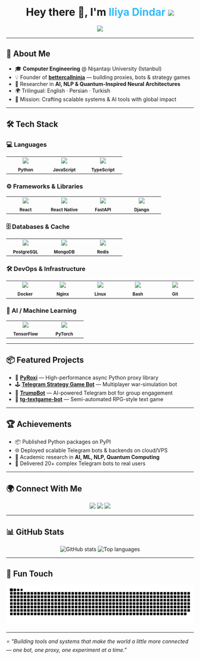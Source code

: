 <h1 align="center">
  Hey there 👋, I'm <span style="color:#36BCF7">Iliya Dindar</span>
  <img src="https://media.giphy.com/media/hvRJCLFzcasrR4ia7z/giphy.gif" width="35"/>
</h1>

<p align="center">
  <a href="https://github.com/bettercallninja">
    <img src="https://readme-typing-svg.herokuapp.com?color=36BCF7&center=true&vCenter=true&lines=Founder+%40bettercallninja;Python+%7C+AI+%7C+Telegram+Bots;Networking+%7C+Game+Backends;Always+Building+Something+Cool+🚀" />
  </a>
</p>

---

## 🥷 About Me
- 🎓 **Computer Engineering** @ Nişantaşı University (Istanbul)  
- 💡 Founder of **[bettercallninja](https://github.com/bettercallninja)** — building proxies, bots & strategy games  
- 🧠 Researcher in **AI, NLP & Quantum-Inspired Neural Architectures**  
- 🌍 Trilingual: English · Persian · Turkish  
- 🎯 Mission: Crafting scalable systems & AI tools with global impact  

---

## 🛠 Tech Stack

### 💻 Languages
<table align="center">
  <tr>
    <td align="center" width="90">
      <img src="https://skillicons.dev/icons?i=python&theme=dark" width="55"/><br/>
      <sub><b>Python</b></sub>
    </td>
    <td align="center" width="90">
      <img src="https://skillicons.dev/icons?i=js&theme=dark" width="55"/><br/>
      <sub><b>JavaScript</b></sub>
    </td>
    <td align="center" width="90">
      <img src="https://skillicons.dev/icons?i=ts&theme=dark" width="55"/><br/>
      <sub><b>TypeScript</b></sub>
    </td>
  </tr>
</table>

### ⚙️ Frameworks & Libraries
<table align="center">
  <tr>
    <td align="center" width="90">
      <img src="https://skillicons.dev/icons?i=react&theme=dark" width="55"/><br/>
      <sub><b>React</b></sub>
    </td>
    <td align="center" width="90">
      <img src="https://skillicons.dev/icons?i=react&theme=dark" width="55"/><br/>
      <sub><b>React Native</b></sub>
    </td>
    <td align="center" width="90">
      <img src="https://skillicons.dev/icons?i=fastapi&theme=dark" width="55"/><br/>
      <sub><b>FastAPI</b></sub>
    </td>
    <td align="center" width="90">
      <img src="https://skillicons.dev/icons?i=django&theme=dark" width="55"/><br/>
      <sub><b>Django</b></sub>
    </td>
  </tr>
</table>

### 🗄️ Databases & Cache
<table align="center">
  <tr>
    <td align="center" width="90">
      <img src="https://skillicons.dev/icons?i=postgres&theme=dark" width="55"/><br/>
      <sub><b>PostgreSQL</b></sub>
    </td>
    <td align="center" width="90">
      <img src="https://skillicons.dev/icons?i=mongodb&theme=dark" width="55"/><br/>
      <sub><b>MongoDB</b></sub>
    </td>
    <td align="center" width="90">
      <img src="https://skillicons.dev/icons?i=redis&theme=dark" width="55"/><br/>
      <sub><b>Redis</b></sub>
    </td>
  </tr>
</table>

### 🛠️ DevOps & Infrastructure
<table align="center">
  <tr>
    <td align="center" width="90">
      <img src="https://skillicons.dev/icons?i=docker&theme=dark" width="55"/><br/>
      <sub><b>Docker</b></sub>
    </td>
    <td align="center" width="90">
      <img src="https://skillicons.dev/icons?i=nginx&theme=dark" width="55"/><br/>
      <sub><b>Nginx</b></sub>
    </td>
    <td align="center" width="90">
      <img src="https://skillicons.dev/icons?i=linux&theme=dark" width="55"/><br/>
      <sub><b>Linux</b></sub>
    </td>
    <td align="center" width="90">
      <img src="https://skillicons.dev/icons?i=bash&theme=dark" width="55"/><br/>
      <sub><b>Bash</b></sub>
    </td>
    <td align="center" width="90">
      <img src="https://skillicons.dev/icons?i=git&theme=dark" width="55"/><br/>
      <sub><b>Git</b></sub>
    </td>
  </tr>
</table>

### 🧠 AI / Machine Learning
<table align="center">
  <tr>
    <td align="center" width="90">
      <img src="https://skillicons.dev/icons?i=tensorflow&theme=dark" width="55"/><br/>
      <sub><b>TensorFlow</b></sub>
    </td>
    <td align="center" width="90">
      <img src="https://skillicons.dev/icons?i=pytorch&theme=dark" width="55"/><br/>
      <sub><b>PyTorch</b></sub>
    </td>
  </tr>
</table>

---

## 📦 Featured Projects
- 🔌 [**PyRoxi**](https://github.com/bettercallninja/pyroxi) — High-performance async Python proxy library  
- 🕹 [**Telegram Strategy Game Bot**](https://github.com/bettercallninja/Telegram-Strategic-GameBot) — Multiplayer war-simulation bot  
- 🤖 [**TrumpBot**](https://github.com/bettercallninja/TrumpBot) — AI-powered Telegram bot for group engagement  
- 📜 [**tg-textgame-bot**](https://github.com/bettercallninja/tg-textgame-bot) — Semi-automated RPG-style text game  

---

## 🏆 Achievements
- 📦 Published Python packages on PyPI  
- 🌐 Deployed scalable Telegram bots & backends on cloud/VPS  
- 📝 Academic research in **AI, ML, NLP, Quantum Computing**  
- 💼 Delivered 20+ complex Telegram bots to real users  

---

## 🌍 Connect With Me
<p align="center">
  <a href="https://t.me/bettercallninja"><img src="https://img.shields.io/badge/Telegram-2CA5E0?style=for-the-badge&logo=telegram&logoColor=white"/></a>
  <a href="https://linkedin.com/in/iliya-dindar-a4575b152"><img src="https://img.shields.io/badge/LinkedIn-0077B5?style=for-the-badge&logo=linkedin&logoColor=white"/></a>
  <a href="https://github.com/bettercallninja"><img src="https://img.shields.io/badge/GitHub-100000?style=for-the-badge&logo=github&logoColor=white"/></a>
</p>

---

## 📊 GitHub Stats
<p align="center">
  <img src="https://github-readme-stats.vercel.app/api?username=bettercallninja&show_icons=true&include_all_commits=true&count_private=true&cache_seconds=1800&title_color=36BCF7&text_color=c9d1d9&icon_color=36BCF7&bg_color=0d1117&hide_border=true&border_radius=12" alt="GitHub stats" height="180"/>
  <img src="https://github-readme-stats.vercel.app/api/top-langs/?username=bettercallninja&layout=compact&langs_count=8&cache_seconds=1800&title_color=36BCF7&text_color=c9d1d9&bg_color=0d1117&hide_border=true&border_radius=12" alt="Top languages" height="180"/>
</p>

---

## 🐍 Fun Touch
<p align="center">
  <img src="https://github.com/Platane/snk/raw/output/github-contribution-grid-snake.svg" alt="snake animation" />
</p>

---

⭐️ *"Building tools and systems that make the world a little more connected — one bot, one proxy, one experiment at a time."*